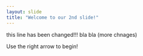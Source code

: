```yaml
---
layout: slide
title: "Welcome to our 2nd slide!"
---
```

this line has been changed!!!
bla bla (more chnages)

Use the right arrow to begin!
